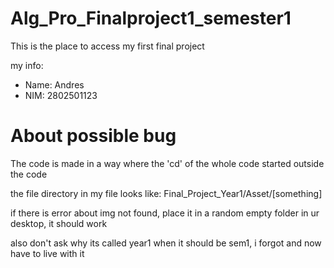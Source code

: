 # Alg_Pro_Finalproject1_semester1
<p>This is the  place to access my first final project</p>
<p>my info:</p>
<ul>
  <li>Name: Andres</li>
  <li>NIM: 2802501123</li>
</ul>
<h1>About possible bug</h1>
<p>The code is made in a way where the 'cd' of the whole code started outside the code</p>
<p>the file directory in my file looks like: Final_Project_Year1/Asset/[something]</p>
<p>if there is error about img not found, place it in a random empty folder in ur desktop, it should work</p>
<p>also don't ask why its called year1 when it should be sem1, i forgot and now have to live with it</p>
